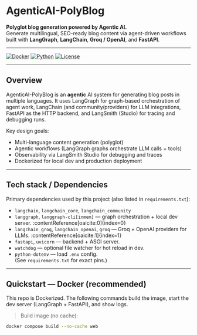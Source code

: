# AgenticAI-PolyBlog
**Polyglot blog generation powered by Agentic AI.**  
Generate multilingual, SEO-ready blog content via agent-driven workflows built with **LangGraph**, **LangChain**, **Groq / OpenAI**, and **FastAPI**.

---

[![Docker](https://img.shields.io/badge/docker-ready-blue)]()
[![Python](https://img.shields.io/badge/python-3.11+-blue)]()
[![License](https://img.shields.io/badge/license-MIT-green)]()

---

## Overview

AgenticAI-PolyBlog is an **agentic** AI system for generating blog posts in multiple languages. It uses LangGraph for graph-based orchestration of agent work, LangChain (and community/providers) for LLM integrations, FastAPI as the HTTP backend, and LangSmith (Studio) for tracing and debugging runs.

Key design goals:
- Multi-language content generation (polyglot)  
- Agentic workflows (LangGraph graphs orchestrate LLM calls + tools)  
- Observability via LangSmith Studio for debugging and traces  
- Dockerized for local dev and production deployment

---

## Tech stack / Dependencies

Primary dependencies used by this project (also listed in `requirements.txt`):

- `langchain`, `langchain_core`, `langchain_community`
- `langgraph`, `langgraph-cli[inmem]` — graph orchestration + local dev server. :contentReference[oaicite:0]{index=0}  
- `langchain_groq`, `langchain_openai`, `groq` — Groq + OpenAI providers for LLMs. :contentReference[oaicite:1]{index=1}  
- `fastapi`, `uvicorn` — backend + ASGI server.  
- `watchdog` — optional file watcher for hot reload in dev.  
- `python-dotenv` — load `.env` config.  
(See `requirements.txt` for exact pins.)

---

## Quickstart — Docker (recommended)

This repo is Dockerized. The following commands build the image, start the dev server (LangGraph + FastAPI), and show logs.

> Build image (no cache):  
```bash
docker compose build --no-cache web
